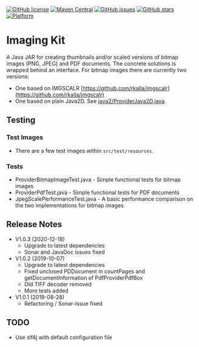 [![GitHub license](https://img.shields.io/github/license/giraone/imaging-kit)](https://github.com/giraone/imaging-kit/blob/master/LICENSE)
[![Maven Central](https://img.shields.io/badge/Maven%20Central-1.0.3-blue)](https://mvnrepository.com/artifact/com.giraone.imaging/imaging-kit)
[![GitHub issues](https://img.shields.io/github/issues/giraone/imaging-kit)](https://github.com/giraone/imaging-kit/issues)
[![GitHub stars](https://img.shields.io/github/stars/giraone/imaging-kit)](https://github.com/giraone/imaging-kit/stargazers)
[![Platform](https://img.shields.io/badge/platform-jre8%2B-blue)](https://github.com/giraone/imaging-kit/pom.xml)



# Imaging Kit

A Java JAR for creating thumbnails and/or scaled versions of bitmap images (PNG, JPEG) and PDF documents.
The concrete solutions is wrapped behind an interface. For bitmap images there are currently two versions:

- One based on IMGSCALR [https://github.com/rkalla/imgscalr](https://github.com/rkalla/imgscalr)
- One based on plain Java2D. See [java2/ProviderJava2D.java](src/main/java/com/giraone/imaging/java2/ProviderJava2D.java).

## Testing

### Test Images

- There are a few test images within `src/test/resources`.

### Tests

- ProviderBitmapImageTest.java - Simple functional tests for bitmap images
- ProviderPdfTest.java - Simple functional tests for PDF documents
- JpegScalePerformanceTest.java - A basic performance comparison on the two implementations for bitmap images

## Release Notes

- V1.0.3 (2020-12-18)
  - Upgrade to latest dependencies
  - Sonar and JavaDoc issues fixed
- V1.0.2 (2019-10-07)
  - Upgrade to latest dependencies
  - Fixed unclosed PDDocument in countPages and getDocumentInformation of PdfProviderPdfBox
  - Old TIFF decoder removed
  - More tests added
- V1.0.1 (2019-08-28)
  - Refactoring / Sonar-Issue fixed

## TODO

- Use slf4j with default configuration file
